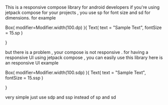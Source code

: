 This is a responsive compose library for android developers 
if you're using jetpack compose for your projects , you use  sp for font size and sd for dimensions.
for example

Box(
modifier=Modifier.width(100.dp)
){
   Text(
      text = "Sample Text",
     fontSize = 15.sp
   )

}

but there is a problem , your compose is not responsive .
for having a responsive UI using jetpack compose , you can easily use this library
here is an responsive UI example

Box(
modifier=Modifier.width(100.sdp)
){
   Text(
      text = "Sample Text",
     fontSize = 15.ssp
   )

}


very simple 
just use  sdp and ssp instead of sp and sd
